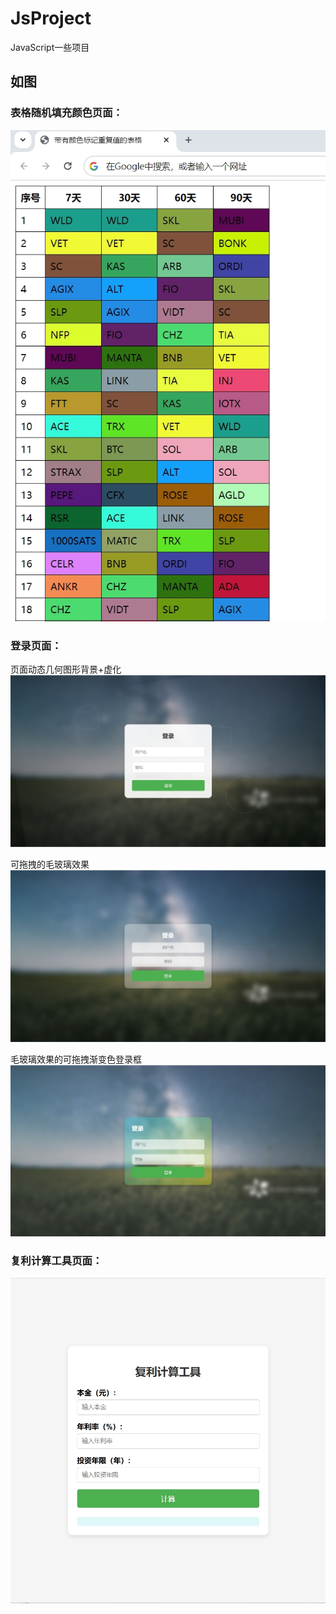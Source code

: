 # JsProject
JavaScript一些项目

## 如图
### 表格随机填充颜色页面：
![image](https://raw.githubusercontent.com/WuLex/UsefulPicture/main/jsimgs/filltablecolors.png)

### 登录页面：

页面动态几何图形背景+虚化
![image](https://raw.githubusercontent.com/WuLex/UsefulPicture/refs/heads/main/html5/loginpage/geometric-shapes.png)

可拖拽的毛玻璃效果
![image](https://raw.githubusercontent.com/WuLex/UsefulPicture/refs/heads/main/html5/loginpage/backdrop-filter.png)

毛玻璃效果的可拖拽渐变色登录框
![image](https://raw.githubusercontent.com/WuLex/UsefulPicture/refs/heads/main/html5/loginpage/gradient-animation.png)

### 复利计算工具页面：

![image](https://raw.githubusercontent.com/WuLex/UsefulPicture/refs/heads/main/html5/calculationtool.png)
